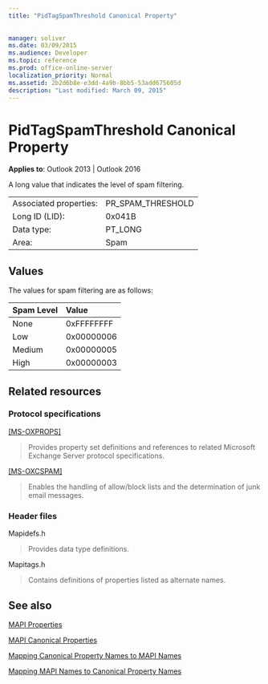 ```yaml
---
title: "PidTagSpamThreshold Canonical Property"
 
 
manager: soliver
ms.date: 03/09/2015
ms.audience: Developer
ms.topic: reference
ms.prod: office-online-server
localization_priority: Normal
ms.assetid: 2b2d6b8e-e3dd-4a9b-8bb5-53add675605d
description: "Last modified: March 09, 2015"
---
```


# PidTagSpamThreshold Canonical Property

  
  
**Applies to**: Outlook 2013 | Outlook 2016 
  
A long value that indicates the level of spam filtering.
  
|||
|:-----|:-----|
|Associated properties:  <br/> |PR_SPAM_THRESHOLD  <br/> |
|Long ID (LID):  <br/> | 0x041B  <br/> |
|Data type:  <br/> |PT_LONG  <br/> |
|Area:  <br/> |Spam  <br/> |
   
## Values

The values for spam filtering are as follows:
  
|**Spam Level**|**Value**|
|:-----|:-----|
|None  <br/> |0xFFFFFFFF  <br/> |
|Low  <br/> |0x00000006  <br/> |
|Medium  <br/> |0x00000005  <br/> |
|High  <br/> |0x00000003  <br/> |
   
## Related resources

### Protocol specifications

[[MS-OXPROPS]](https://msdn.microsoft.com/library/f6ab1613-aefe-447d-a49c-18217230b148%28Office.15%29.aspx)
  
> Provides property set definitions and references to related Microsoft Exchange Server protocol specifications.
    
[[MS-OXCSPAM]](https://msdn.microsoft.com/library/522f8587-4aed-4cd6-831b-40bd87862189%28Office.15%29.aspx)
  
> Enables the handling of allow/block lists and the determination of junk email messages.
    
### Header files

Mapidefs.h
  
> Provides data type definitions.
    
Mapitags.h
  
> Contains definitions of properties listed as alternate names.
    
## See also



[MAPI Properties](mapi-properties.md)
  
[MAPI Canonical Properties](mapi-canonical-properties.md)
  
[Mapping Canonical Property Names to MAPI Names](mapping-canonical-property-names-to-mapi-names.md)
  
[Mapping MAPI Names to Canonical Property Names](mapping-mapi-names-to-canonical-property-names.md)

